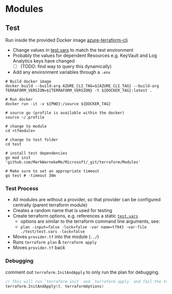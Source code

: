 # Modules

## Test

Run inside the provided Docker image [azure-terraform-cli](./Dockerfile)

- Change values in [test.vars](test.vars) to match the test environment
- Probably the values for dependent Resources e.g. KeyVault and Log Analytics keys have changed
  - [ ] (TODO: find way to query this dynamically)
- Add any environment variables through  a `.env`

```shell
# Build docker image
docker build --build-arg AZURE_CLI_TAG=${AZURE_CLI_TAG} --build-arg TERRAFORM_VERSION=${TERRAFORM_VERSION} -t ${DOCKER_TAG}:latest .

# Run docker
docker run -it -v ${PWD}:/source ${DOCKER_TAG}

# source go (profile is available within the docker)
source ~/.profile

# change to module
cd <tfmodule>

# change to test folder
cd test

# install test dependencies
go mod init 'github.com/MarkWarnekeMe/Microsoft/_git/terraform/Modules'

# Make sure to set an appropriate timeout
go test # -timeout 30m
```

### Test Process

- All modules are without a provider, so that provider can be configured centrally (parent terraform module)
- Creates a random name that is used for testing
- Create terraform options, e.g. references a static [`test.vars`](test.vars)
  - options are similar to the terraform command line arguments, see:
  - `plan -input=false -lock=false -var name=t7943 -var-file ./test/test.vars -lock=false`
- Moves `provider.tf` into the module (`../`)
- Runs `terraform plan` & `terraform apply`
- Moves `provider.tf` back

### Debugging

comment out `terraform.InitAndApply` to only run the plan for debugging.

```go
// This will run `terraform init` and `terraform apply` and fail the test if there are any errors
terraform.InitAndApply(t, terraformOptions)
```
